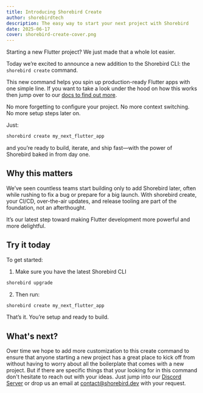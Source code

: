 ```yaml
---
title: Introducing Shorebird Create
author: shorebirdtech
description: The easy way to start your next project with Shorebird
date: 2025-06-17
cover: shorebird-create-cover.png
---
```


Starting a new Flutter project? We just made that a whole lot easier.

Today we’re excited to announce a new addition to the Shorebird CLI: the
`shorebird create` command.

This new command helps you spin up production-ready Flutter apps with one simple
line. If you want to take a look under the hood on how this works then jump over
to our [docs to find out more](https://docs.shorebird.dev/code-push/create/).

No more forgetting to configure your project. No more context switching. No more
setup steps later on.

Just:

```bash
shorebird create my_next_flutter_app
```

and you’re ready to build, iterate, and ship fast—with the power of Shorebird
baked in from day one.

## Why this matters

We’ve seen countless teams start building only to add Shorebird later, often
while rushing to fix a bug or prepare for a big launch. With shorebird create,
your CI/CD, over-the-air updates, and release tooling are part of the
foundation, not an afterthought.

It’s our latest step toward making Flutter development more powerful and more
delightful.

## Try it today

To get started:

1. Make sure you have the latest Shorebird CLI

```bash
shorebird upgrade
```

2. Then run:

```bash
shorebird create my_next_flutter_app
```

That’s it. You’re setup and ready to build.

## What's next?

Over time we hope to add more customization to this create command to ensure
that anyone starting a new project has a great place to kick off from without
having to worry about all the boilerplate that comes with a new project. But if
there are specific things that your looking for in this command don't hesitate
to reach out with your ideas. Just jump into our
[Discord Server](https://discord.gg/shorebird) or drop us an email at
[contact@shorebird.dev](mailto:contact@shorebird.dev) with your request.
